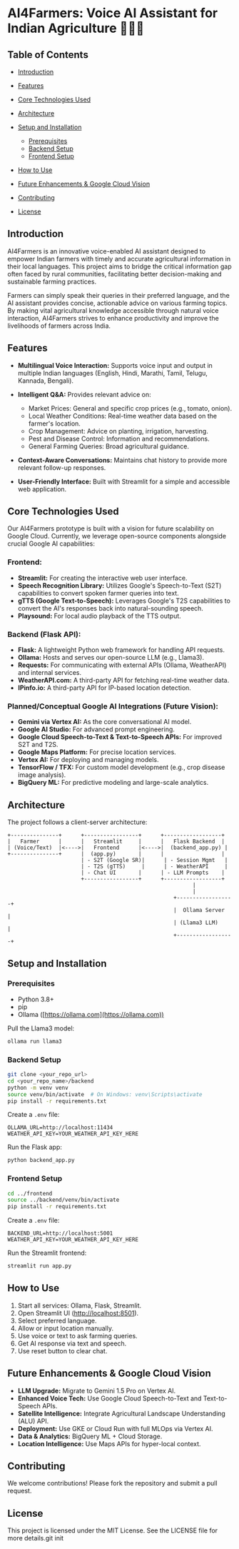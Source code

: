 # AI4Farmers: Voice AI Assistant for Indian Agriculture 🌾🇨🇳

## Table of Contents

* [Introduction](#introduction)
* [Features](#features)
* [Core Technologies Used](#core-technologies-used)
* [Architecture](#architecture)
* [Setup and Installation](#setup-and-installation)

  * [Prerequisites](#prerequisites)
  * [Backend Setup](#backend-setup)
  * [Frontend Setup](#frontend-setup)
* [How to Use](#how-to-use)
* [Future Enhancements & Google Cloud Vision](#future-enhancements--google-cloud-vision)
* [Contributing](#contributing)
* [License](#license)

## Introduction

AI4Farmers is an innovative voice-enabled AI assistant designed to empower Indian farmers with timely and accurate agricultural information in their local languages. This project aims to bridge the critical information gap often faced by rural communities, facilitating better decision-making and sustainable farming practices.

Farmers can simply speak their queries in their preferred language, and the AI assistant provides concise, actionable advice on various farming topics. By making vital agricultural knowledge accessible through natural voice interaction, AI4Farmers strives to enhance productivity and improve the livelihoods of farmers across India.

## Features

* **Multilingual Voice Interaction:** Supports voice input and output in multiple Indian languages (English, Hindi, Marathi, Tamil, Telugu, Kannada, Bengali).
* **Intelligent Q\&A:** Provides relevant advice on:

  * Market Prices: General and specific crop prices (e.g., tomato, onion).
  * Local Weather Conditions: Real-time weather data based on the farmer's location.
  * Crop Management: Advice on planting, irrigation, harvesting.
  * Pest and Disease Control: Information and recommendations.
  * General Farming Queries: Broad agricultural guidance.
* **Context-Aware Conversations:** Maintains chat history to provide more relevant follow-up responses.
* **User-Friendly Interface:** Built with Streamlit for a simple and accessible web application.

## Core Technologies Used

Our AI4Farmers prototype is built with a vision for future scalability on Google Cloud. Currently, we leverage open-source components alongside crucial Google AI capabilities:

### Frontend:

* **Streamlit:** For creating the interactive web user interface.
* **Speech Recognition Library:** Utilizes Google's Speech-to-Text (S2T) capabilities to convert spoken farmer queries into text.
* **gTTS (Google Text-to-Speech):** Leverages Google's T2S capabilities to convert the AI's responses back into natural-sounding speech.
* **Playsound:** For local audio playback of the TTS output.

### Backend (Flask API):

* **Flask:** A lightweight Python web framework for handling API requests.
* **Ollama:** Hosts and serves our open-source LLM (e.g., Llama3).
* **Requests:** For communicating with external APIs (Ollama, WeatherAPI) and internal services.
* **WeatherAPI.com:** A third-party API for fetching real-time weather data.
* **IPinfo.io:** A third-party API for IP-based location detection.

### Planned/Conceptual Google AI Integrations (Future Vision):

* **Gemini via Vertex AI:** As the core conversational AI model.
* **Google AI Studio:** For advanced prompt engineering.
* **Google Cloud Speech-to-Text & Text-to-Speech APIs:** For improved S2T and T2S.
* **Google Maps Platform:** For precise location services.
* **Vertex AI:** For deploying and managing models.
* **TensorFlow / TFX:** For custom model development (e.g., crop disease image analysis).
* **BigQuery ML:** For predictive modeling and large-scale analytics.

## Architecture

The project follows a client-server architecture:

```
+---------------+      +-----------------+      +------------------+
|   Farmer      |      |   Streamlit     |      |   Flask Backend  |
| (Voice/Text)  |<---->|   Frontend      |<---->|  (backend_app.py) |
+---------------+      |  (app.py)       |      |                  |
                       | - S2T (Google SR)|      | - Session Mgmt   |
                       | - T2S (gTTS)     |      | - WeatherAPI     |
                       | - Chat UI       |      | - LLM Prompts    |
                       +-----------------+      +------------------+
                                                          |
                                                          |
                                                    +------------------+
                                                    |  Ollama Server   |
                                                    | (Llama3 LLM)     |
                                                    +------------------+
```

## Setup and Installation

### Prerequisites

* Python 3.8+
* pip
* Ollama ([https://ollama.com](https://ollama.com))

Pull the Llama3 model:

```bash
ollama run llama3
```

### Backend Setup

```bash
git clone <your_repo_url>
cd <your_repo_name>/backend
python -m venv venv
source venv/bin/activate  # On Windows: venv\Scripts\activate
pip install -r requirements.txt
```

Create a `.env` file:

```env
OLLAMA_URL=http://localhost:11434
WEATHER_API_KEY=YOUR_WEATHER_API_KEY_HERE
```

Run the Flask app:

```bash
python backend_app.py
```

### Frontend Setup

```bash
cd ../frontend
source ../backend/venv/bin/activate
pip install -r requirements.txt
```

Create a `.env` file:

```env
BACKEND_URL=http://localhost:5001
WEATHER_API_KEY=YOUR_WEATHER_API_KEY_HERE
```

Run the Streamlit frontend:

```bash
streamlit run app.py
```

## How to Use

1. Start all services: Ollama, Flask, Streamlit.
2. Open Streamlit UI ([http://localhost:8501](http://localhost:8501)).
3. Select preferred language.
4. Allow or input location manually.
5. Use voice or text to ask farming queries.
6. Get AI response via text and speech.
7. Use reset button to clear chat.

## Future Enhancements & Google Cloud Vision

* **LLM Upgrade:** Migrate to Gemini 1.5 Pro on Vertex AI.
* **Enhanced Voice Tech:** Use Google Cloud Speech-to-Text and Text-to-Speech APIs.
* **Satellite Intelligence:** Integrate Agricultural Landscape Understanding (ALU) API.
* **Deployment:** Use GKE or Cloud Run with full MLOps via Vertex AI.
* **Data & Analytics:** BigQuery ML + Cloud Storage.
* **Location Intelligence:** Use Maps APIs for hyper-local context.

## Contributing

We welcome contributions! Please fork the repository and submit a pull request.

## License

This project is licensed under the MIT License. See the LICENSE file for more details.git init

